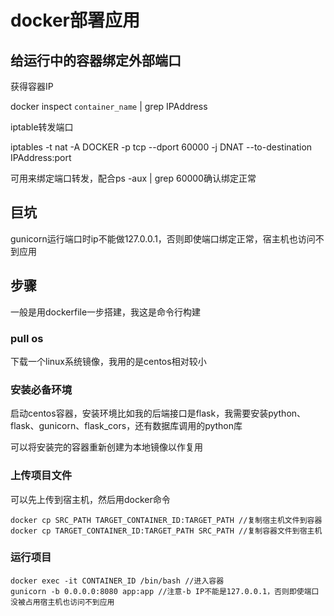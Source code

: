 # docker部署应用

## 给运行中的容器绑定外部端口

获得容器IP

docker inspect `container_name` | grep IPAddress

iptable转发端口

iptables -t nat -A DOCKER -p tcp --dport 60000 -j DNAT --to-destination IPAddress:port

可用来绑定端口转发，配合ps -aux | grep 60000确认绑定正常

## 巨坑

gunicorn运行端口时ip不能做127.0.0.1，否则即使端口绑定正常，宿主机也访问不到应用

## 步骤

一般是用dockerfile一步搭建，我这是命令行构建

### pull os

下载一个linux系统镜像，我用的是centos相对较小

### 安装必备环境

启动centos容器，安装环境比如我的后端接口是flask，我需要安装python、flask、gunicorn、flask_cors，还有数据库调用的python库

可以将安装完的容器重新创建为本地镜像以作复用

### 上传项目文件

可以先上传到宿主机，然后用docker命令

```shell
docker cp SRC_PATH TARGET_CONTAINER_ID:TARGET_PATH //复制宿主机文件到容器
docker cp TARGET_CONTAINER_ID:TARGET_PATH SRC_PATH //复制容器文件到宿主机
```

### 运行项目

```shell
docker exec -it CONTAINER_ID /bin/bash //进入容器
gunicorn -b 0.0.0.0:8080 app:app //注意-b IP不能是127.0.0.1，否则即使端口没被占用宿主机也访问不到应用
```

